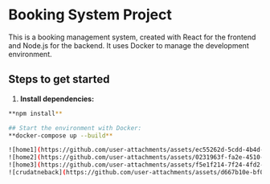 # Booking System Project

This is a booking management system, created with React for the frontend and Node.js for the backend. It uses Docker to manage the development environment.

## Steps to get started

1. **Install dependencies:**

```bash
**npm install**

## Start the environment with Docker:
**docker-compose up --build**

![home1](https://github.com/user-attachments/assets/ec55262d-5cdd-4b4d-b20b-0ae6cff960fe)
![home2](https://github.com/user-attachments/assets/0231963f-fa2e-4510-929e-bff8250cde5c)
![home3](https://github.com/user-attachments/assets/f5e1f214-7f24-4fd2-b060-18c41e2e8516)
![crudatneback](https://github.com/user-attachments/assets/d667b10e-bf04-4e07-be07-41bde0869cbb)

